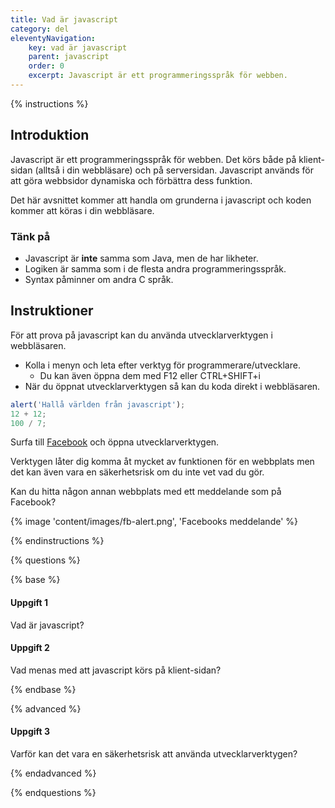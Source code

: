 ```yaml
---
title: Vad är javascript
category: del
eleventyNavigation:
    key: vad är javascript
    parent: javascript
    order: 0
    excerpt: Javascript är ett programmeringsspråk för webben.
---
```


{% instructions %}

## Introduktion

Javascript är ett programmeringsspråk för webben. Det körs både på klient-sidan (alltså i din webbläsare) och på serversidan. Javascript används för att göra webbsidor dynamiska och förbättra dess funktion.

Det här avsnittet kommer att handla om grunderna i javascript och koden kommer att köras i din webbläsare.

### Tänk på

-   Javascript är **inte** samma som Java, men de har likheter.
-   Logiken är samma som i de flesta andra programmeringsspråk.
-   Syntax påminner om andra C språk.

## Instruktioner

För att prova på javascript kan du använda utvecklarverktygen i webbläsaren.

-   Kolla i menyn och leta efter verktyg för programmerare/utvecklare.
    -   Du kan även öppna dem med F12 eller CTRL+SHIFT+i
-   När du öppnat utvecklarverktygen så kan du koda direkt i webbläsaren.

```javascript
alert('Hallå världen från javascript');
12 + 12;
100 / 7;
```

Surfa till [Facebook](https://sv-se.facebook.com/) och öppna utvecklarverktygen.

Verktygen låter dig komma åt mycket av funktionen för en webbplats men det kan även vara en säkerhetsrisk om du inte vet vad du gör.

Kan du hitta någon annan webbplats med ett meddelande som på Facebook?

{% image 'content/images/fb-alert.png', 'Facebooks meddelande' %}

{% endinstructions %}

{% questions %}

{% base %}

#### Uppgift 1

Vad är javascript?

#### Uppgift 2

Vad menas med att javascript körs på klient-sidan?

{% endbase %}

{% advanced %}

#### Uppgift 3

Varför kan det vara en säkerhetsrisk att använda utvecklarverktygen?

{% endadvanced %}

{% endquestions %}
